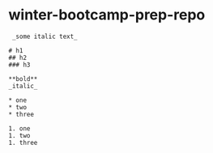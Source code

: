 # winter-bootcamp-prep-repo
    
     _some italic text_ 
    
    # h1 
    ## h2
    ### h3 

    **bold** 
    _italic_ 

    * one 
    * two
    * three

    1. one
    1. two
    1. three